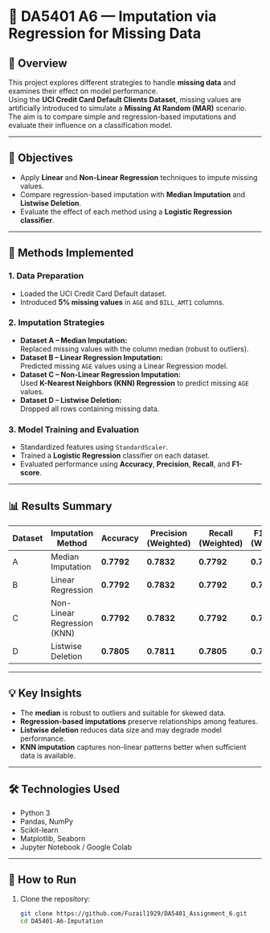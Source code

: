 # 🧩 DA5401 A6 — Imputation via Regression for Missing Data

## 📘 Overview
This project explores different strategies to handle **missing data** and examines their effect on model performance.  
Using the **UCI Credit Card Default Clients Dataset**, missing values are artificially introduced to simulate a **Missing At Random (MAR)** scenario.  
The aim is to compare simple and regression-based imputations and evaluate their influence on a classification model.

---

## 🎯 Objectives
- Apply **Linear** and **Non-Linear Regression** techniques to impute missing values.  
- Compare regression-based imputation with **Median Imputation** and **Listwise Deletion**.  
- Evaluate the effect of each method using a **Logistic Regression classifier**.  

---

## 🧠 Methods Implemented

### 1. Data Preparation
- Loaded the UCI Credit Card Default dataset.  
- Introduced **5% missing values** in `AGE` and `BILL_AMT1` columns.  

### 2. Imputation Strategies
- **Dataset A – Median Imputation:**  
  Replaced missing values with the column median (robust to outliers).  
- **Dataset B – Linear Regression Imputation:**  
  Predicted missing `AGE` values using a Linear Regression model.  
- **Dataset C – Non-Linear Regression Imputation:**  
  Used **K-Nearest Neighbors (KNN) Regression** to predict missing `AGE` values.  
- **Dataset D – Listwise Deletion:**  
  Dropped all rows containing missing data.

### 3. Model Training and Evaluation
- Standardized features using `StandardScaler`.  
- Trained a **Logistic Regression** classifier on each dataset.  
- Evaluated performance using **Accuracy**, **Precision**, **Recall**, and **F1-score**.

---

## 📊 Results Summary
| Dataset | Imputation Method           | Accuracy   | Precision (Weighted) | Recall (Weighted) | F1-Score (Weighted) |
| ------- | --------------------------- | ---------- | -------------------- | ----------------- | ------------------- |
| A       | Median Imputation           | **0.7792** | **0.7832**           | **0.7792**        | **0.7811**          |
| B       | Linear Regression           | **0.7792** | **0.7832**           | **0.7792**        | **0.7811**          |
| C       | Non-Linear Regression (KNN) | **0.7792** | **0.7832**           | **0.7792**        | **0.7811**          |
| D       | Listwise Deletion           | **0.7805** | **0.7811**           | **0.7805**        | **0.7808**          |


---

## 💡 Key Insights
- The **median** is robust to outliers and suitable for skewed data.  
- **Regression-based imputations** preserve relationships among features.  
- **Listwise deletion** reduces data size and may degrade model performance.  
- **KNN imputation** captures non-linear patterns better when sufficient data is available.

---

## 🛠️ Technologies Used
- Python 3  
- Pandas, NumPy  
- Scikit-learn  
- Matplotlib, Seaborn  
- Jupyter Notebook / Google Colab  

---

## 🚀 How to Run
1. Clone the repository:  
   ```bash
   git clone https://github.com/Fuzail1929/DA5401_Assignment_6.git
   cd DA5401-A6-Imputation
